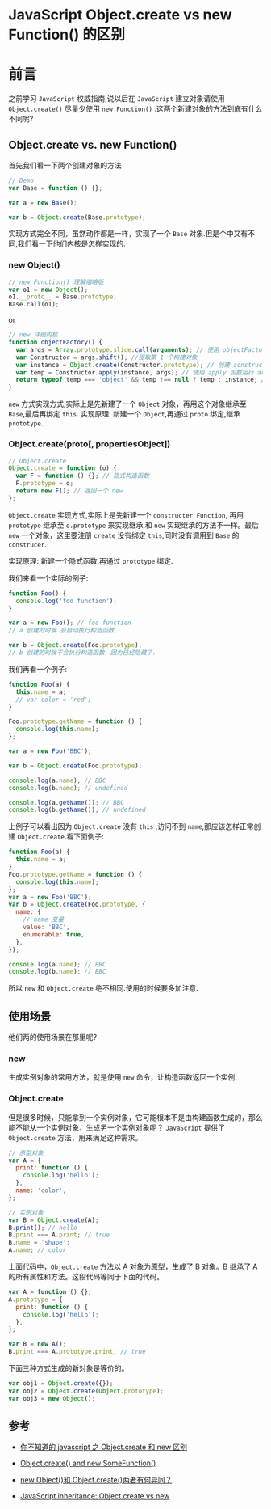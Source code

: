 # JavaScript Object.create vs new Function() 的区别

# 前言

之前学习 `JavaScript` 权威指南,说以后在 `JavaScript` 建立对象请使用 `Object.create()` 尽量少使用 `new Function()` .这两个新建对象的方法到底有什么不同呢?

## Object.create vs. new Function()

首先我们看一下两个创建对象的方法

```js
// Demo
var Base = function () {};

var a = new Base();

var b = Object.create(Base.prototype);
```

实现方式完全不同，虽然动作都是一样，实现了一个 `Base` 对象.但是个中又有不同,我们看一下他们内核是怎样实现的.

### new Object()

```js
// new Function() 理解缩略版
var o1 = new Object();
o1.__proto__ = Base.prototype;
Base.call(o1);
```

or

```js
// new 详细内核
function objectFactory() {
  var args = Array.prototype.slice.call(arguments); // 使用 objectFactory 的时候,把 arguments,转化为数组
  var Constructor = args.shift(); //提取第 1 个构建对象
  var instance = Object.create(Constructor.prototype); // 创建 constructor 实例 instance ,等同于上面的 new Object() 和 o1.__proto = Base.prototype
  var temp = Constructor.apply(instance, args); // 使用 apply 函数运行 args, 把 instance 绑定到 this ,等同于上面的 Base.call(o1)
  return typeof temp === 'object' && temp !== null ? temp : instance; //返回对象判断 是 object 还是 null 还是实例
}
```

`new` 方式实现方式,实际上是先新建了一个 `Object` 对象，再用这个对象继承至 `Base`,最后再绑定 `this`.
实现原理: 新建一个 `Object`,再通过 `proto` 绑定,继承 `prototype`.

### Object.create(proto[, propertiesObject])

```js
// Object.create
Object.create = function (o) {
  var F = function () {}; // 隐式构造函数
  F.prototype = o;
  return new F(); // 返回一个 new
};
```

`Object.create` 实现方式,实际上是先新建一个 `constructer Function`, 再用 `prototype` 继承至 `o.prototype` 来实现继承,和 `new` 实现继承的方法不一样。最后 `new` 一个对象，这里要注册 `create` 没有绑定 `this`,同时没有调用到 `Base` 的 `construcer`.

实现原理: 新建一个隐式函数,再通过 `prototype` 绑定.

我们来看一个实际的例子:

```js
function Foo() {
  console.log('foo function');
}

var a = new Foo(); // foo function
// a 创建的时候 会自动执行构造函数

var b = Object.create(Foo.prototype);
// b 创建的时候不会执行构造函数，因为已经隐藏了.
```

我们再看一个例子:

```js
function Foo(a) {
  this.name = a;
  // var color = 'red';
}

Foo.prototype.getName = function () {
  console.log(this.name);
};

var a = new Foo('BBC');

var b = Object.create(Foo.prototype);

console.log(a.name); // BBC
console.log(b.name); // undefined

console.log(a.getName()); // BBC
console.log(b.getName()); // undefined
```

上例子可以看出因为 `Object.create` 没有 `this` ,访问不到 `name`,那应该怎样正常创建
`Object.create`.看下面例子:

```js
function Foo(a) {
  this.name = a;
}
Foo.prototype.getName = function () {
  console.log(this.name);
};
var a = new Foo('BBC');
var b = Object.create(Foo.prototype, {
  name: {
    // name 变量
    value: 'BBC',
    enumerable: true,
  },
});

console.log(a.name); // BBC
console.log(b.name); // BBC
```

所以 `new` 和 `Object.create` 绝不相同.使用的时候要多加注意.

## 使用场景

他们两的使用场景在那里呢?

### new

生成实例对象的常用方法，就是使用 `new` 命令，让构造函数返回一个实例.

### Object.create

但是很多时候，只能拿到一个实例对象，它可能根本不是由构建函数生成的，那么能不能从一个实例对象，生成另一个实例对象呢？ `JavaScript` 提供了 `Object.create` 方法，用来满足这种需求。

```js
// 原型对象
var A = {
  print: function () {
    console.log('hello');
  },
  name: 'color',
};

// 实例对象
var B = Object.create(A);
B.print(); // hello
B.print === A.print; // true
B.name = 'shape';
A.name; // color
```

上面代码中，`Object.create` 方法以 A 对象为原型，生成了 B 对象。B 继承了 A 的所有属性和方法。这段代码等同于下面的代码。

```js
var A = function () {};
A.prototype = {
  print: function () {
    console.log('hello');
  },
};

var B = new A();
B.print === A.prototype.print; // true
```

下面三种方式生成的新对象是等价的。

```js
var obj1 = Object.create({});
var obj2 = Object.create(Object.prototype);
var obj3 = new Object();
```

## 参考

- [你不知道的 javascript 之 Object.create 和 new 区别](https://blog.csdn.net/blueblueskyhua/article/details/73135938)

- [Object.create() and new SomeFunction()](https://stackoverflow.com/questions/4166616/understanding-the-difference-between-object-create-and-new-somefunction)

- [new Object()和 Object.create()两者有何异同？](https://stackoverflow.com/questions/4166616/understanding-the-difference-between-object-create-and-new-somefunction)

- [JavaScript inheritance: Object.create vs new](https://stackoverflow.com/questions/13040684/javascript-inheritance-object-create-vs-new)
